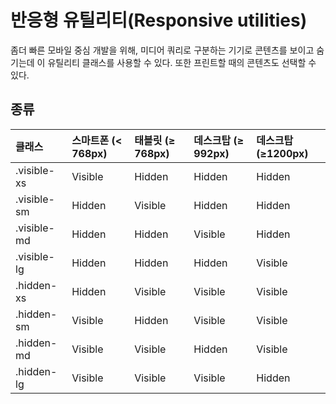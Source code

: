 <!--
{
    "id": 4109,
    "title": "반응형 유틸리티(Responsive utilities)",
    "outline": "좀더 빠른 모바일 중심 개발을 위해, 미디어 쿼리로 구분하는 기기로 콘텐츠를 보이고 숨기는데 이 유틸리티 클래스를 사용할 수 있다. 또한 프린트할 때의 콘텐츠도 선택할 수 있다.",
    "tags": ["widget", "base"],
    "order": [4, 1, 9],
    "thumbnail": "4.1.09.images.png"
}
-->

# 반응형 유틸리티(Responsive utilities)

좀더 빠른 모바일 중심 개발을 위해, 미디어 쿼리로 구분하는 기기로 콘텐츠를 보이고 숨기는데 이 유틸리티 클래스를 사용할 수 있다. 또한 프린트할 때의 콘텐츠도 선택할 수 있다.

## 종류
클래스 |스마트폰 (< 768px) | 태블릿 (≥ 768px)  | 데스크탑 (≥ 992px)  | 데스크탑(≥1200px)
:-- | :-- | :-- | :-- | :--
.visible-xs | Visible | Hidden | Hidden | Hidden
.visible-sm | Hidden | Visible | Hidden | Hidden
.visible-md | Hidden | Hidden | Visible | Hidden
.visible-lg | Hidden | Hidden | Hidden | Visible
.hidden-xs | Hidden | Visible | Visible | Visible
.hidden-sm | Visible | Hidden | Visible | Visible
.hidden-md | Visible | Visible | Hidden | Visible
.hidden-lg | Visible | Visible | Visible | Hidden

